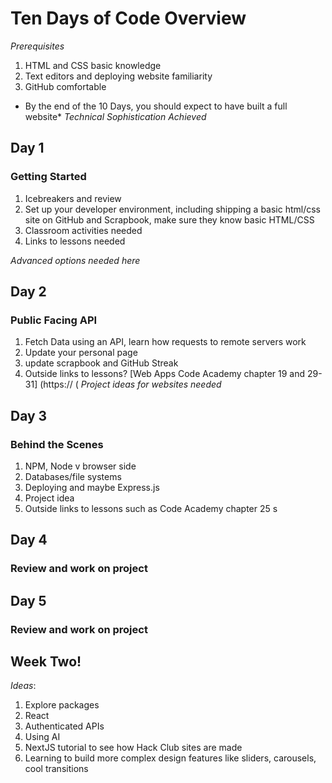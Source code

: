 # Ten Days of Code Overview

  *Prerequisites*

1. HTML and CSS basic knowledge
2. Text editors and deploying website familiarity
3. GitHub comfortable 


* By the end of the 10 Days, you should expect to have built a full website* 
*Technical Sophistication Achieved*

## Day 1
### Getting Started

1. Icebreakers and review
2. Set up your developer environment, including shipping a basic html/css site on GitHub and Scrapbook, make sure they know basic HTML/CSS
4. Classroom activities needed
5. Links to lessons needed

*Advanced options needed here*




## Day 2
### Public Facing API
1. Fetch Data using an API, learn how requests to remote servers work
2. Update your personal page
3. update scrapbook and GitHub Streak
4. Outside links to lessons? [Web Apps Code Academy chapter 19 and 29-31] (https:// ( 
*Project ideas for websites needed*


## Day 3
### Behind the Scenes
1. NPM, Node v browser side  
2. Databases/file systems
3. Deploying and maybe Express.js
4. Project idea
5. Outside links to lessons such as Code Academy chapter 25    s


## Day 4
### Review and work on project


## Day 5
### Review and work on project



## Week Two! 
*Ideas*:
1. Explore packages
2. React
3. Authenticated APIs
4. Using AI
5. NextJS tutorial to see how Hack Club sites are made
6. Learning to build more complex design features like sliders, carousels, cool transitions
